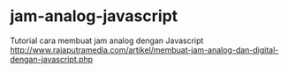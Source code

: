 # jam-analog-javascript
Tutorial cara membuat jam analog dengan Javascript http://www.rajaputramedia.com/artikel/membuat-jam-analog-dan-digital-dengan-javascript.php
